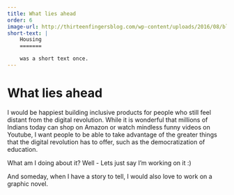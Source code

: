 ```yaml
---
title: What lies ahead
order: 6
image-url: http://thirteenfingersblog.com/wp-content/uploads/2016/08/blair-breitenstein.jpeg
short-text: |
    Housing
    =======

    was a short text once.
---
```


# What lies ahead

I would be happiest building inclusive products for people who still feel distant from the digital revolution. While it is wonderful that millions of Indians today can shop on Amazon or watch mindless funny videos on Youtube, I want people to be able to take advantage of the greater things that the digital revolution has to offer, such as the democratization of education.

What am I doing about it? Well - Lets just say I’m working on it :)

And someday, when I have a story to tell, I would also love to work on a graphic novel.
